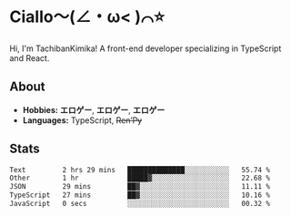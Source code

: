 # Ciallo～(∠・ω< )⌒⭐️

Hi, I'm TachibanKimika! A front-end developer specializing in TypeScript and React.

## About
- **Hobbies:** **エロゲー**, **エロゲー**, **エロゲー**
- **Languages:** TypeScript, ~~Ren’Py~~

## Stats
<!--START_SECTION:waka-->

```txt
Text         2 hrs 29 mins   ██████████████░░░░░░░░░░░   55.74 %
Other        1 hr            █████▓░░░░░░░░░░░░░░░░░░░   22.68 %
JSON         29 mins         ██▓░░░░░░░░░░░░░░░░░░░░░░   11.11 %
TypeScript   27 mins         ██▓░░░░░░░░░░░░░░░░░░░░░░   10.16 %
JavaScript   0 secs          ░░░░░░░░░░░░░░░░░░░░░░░░░   00.32 %
```

<!--END_SECTION:waka-->

<!-- ![Metrics](https://metrics.lecoq.io/TachibanaKimika?template=classic&base.activity=0&base.community=0&base.repositories=0&languages=1&isocalendar=1&isocalendar.duration=half-year&languages.limit=8&languages.sections=most-used&languages.colors=github&languages.threshold=0%25&languages.indepth=false&languages.recent.load=300&languages.recent.days=14&config.timezone=Asia%2FShanghai)
 -->
